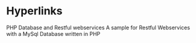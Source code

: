 # Hyperlinks
PHP Database and Restful webservices 
A sample for Restful Webservices with a MySql Database written in PHP
